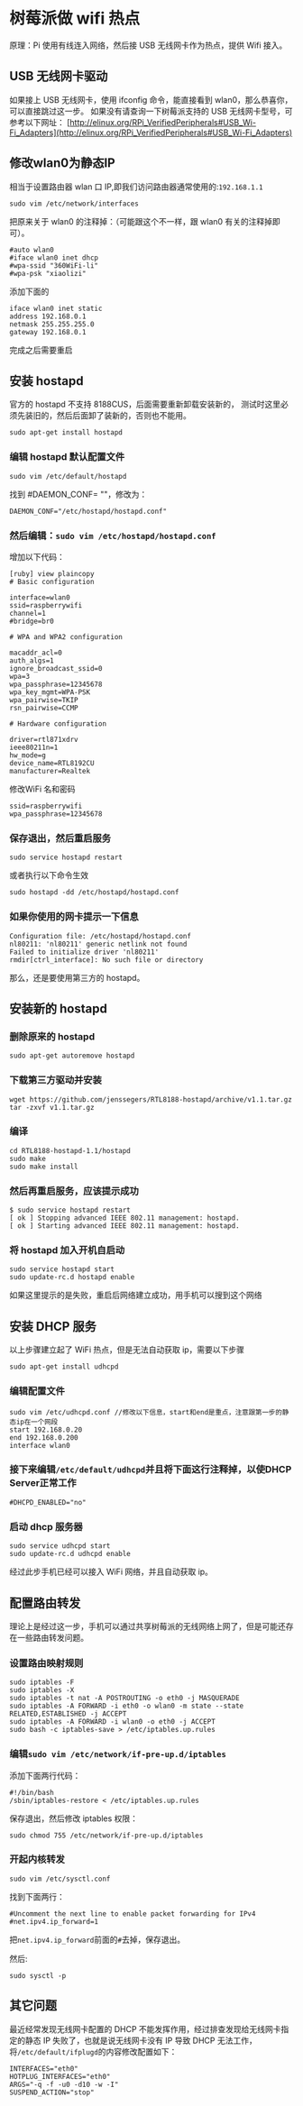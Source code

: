 # 树莓派做 wifi 热点

原理：Pi 使用有线连入网络，然后接 USB 无线网卡作为热点，提供 Wifi 接入。

## USB 无线网卡驱动

如果接上 USB 无线网卡，使用 ifconfig 命令，能直接看到 wlan0，那么恭喜你，可以直接跳过这一步。
如果没有请查询一下树莓派支持的 USB 无线网卡型号，可参考以下网址：
[http://elinux.org/RPi_VerifiedPeripherals#USB_Wi-Fi_Adapters](http://elinux.org/RPi_VerifiedPeripherals#USB_Wi-Fi_Adapters)

## 修改wlan0为静态IP

相当于设置路由器 wlan 口 IP,即我们访问路由器通常使用的:`192.168.1.1`

```
sudo vim /etc/network/interfaces
```

把原来关于 wlan0 的注释掉：（可能跟这个不一样，跟 wlan0 有关的注释掉即可）。

```
#auto wlan0
#iface wlan0 inet dhcp
#wpa-ssid "360WiFi-li"
#wpa-psk "xiaolizi"
```

添加下面的

```
iface wlan0 inet static
address 192.168.0.1
netmask 255.255.255.0
gateway 192.168.0.1
```

完成之后需要重启

## 安装 hostapd

官方的 hostapd 不支持 8188CUS，后面需要重新卸载安装新的，
测试时这里必须先装旧的，然后后面卸了装新的，否则也不能用。

```
sudo apt-get install hostapd
```

### 编辑 hostapd 默认配置文件

```
sudo vim /etc/default/hostapd
```
找到 #DAEMON_CONF= ""，修改为：

```
DAEMON_CONF="/etc/hostapd/hostapd.conf"
```

### 然后编辑：`sudo vim /etc/hostapd/hostapd.conf`

增加以下代码：

```
[ruby] view plaincopy
# Basic configuration  
  
interface=wlan0  
ssid=raspberrywifi  
channel=1  
#bridge=br0  
  
# WPA and WPA2 configuration  
  
macaddr_acl=0  
auth_algs=1  
ignore_broadcast_ssid=0  
wpa=3  
wpa_passphrase=12345678  
wpa_key_mgmt=WPA-PSK  
wpa_pairwise=TKIP  
rsn_pairwise=CCMP  
  
# Hardware configuration  
  
driver=rtl871xdrv  
ieee80211n=1  
hw_mode=g  
device_name=RTL8192CU  
manufacturer=Realtek 
```
 
修改WiFi 名和密码

```
ssid=raspberrywifi
wpa_passphrase=12345678
```

### 保存退出，然后重启服务

```
sudo service hostapd restart
```

或者执行以下命令生效

```
sudo hostapd -dd /etc/hostapd/hostapd.conf
```

### 如果你使用的网卡提示一下信息

```
Configuration file: /etc/hostapd/hostapd.conf
nl80211: 'nl80211' generic netlink not found
Failed to initialize driver 'nl80211'
rmdir[ctrl_interface]: No such file or directory
```

那么，还是要使用第三方的 hostapd。

## 安装新的 hostapd

### 删除原来的 hostapd

```
sudo apt-get autoremove hostapd
```
### 下载第三方驱动并安装

```
wget https://github.com/jenssegers/RTL8188-hostapd/archive/v1.1.tar.gz
tar -zxvf v1.1.tar.gz
```

### 编译

```
cd RTL8188-hostapd-1.1/hostapd
sudo make
sudo make install
```

### 然后再重启服务，应该提示成功

```
$ sudo service hostapd restart
[ ok ] Stopping advanced IEEE 802.11 management: hostapd.
[ ok ] Starting advanced IEEE 802.11 management: hostapd.
```

### 将 hostapd 加入开机自启动

```
sudo service hostapd start
sudo update-rc.d hostapd enable
```
如果这里提示的是失败，重启后网络建立成功，用手机可以搜到这个网络

## 安装 DHCP 服务

以上步骤建立起了 WiFi 热点，但是无法自动获取 ip，需要以下步骤

```
sudo apt-get install udhcpd
```

### 编辑配置文件

```
sudo vim /etc/udhcpd.conf //修改以下信息，start和end是重点，注意跟第一步的静态ip在一个网段
start 192.168.0.20
end 192.168.0.200
interface wlan0
```

### 接下来编辑`/etc/default/udhcpd`并且将下面这行注释掉，以使DHCP Server正常工作

```
#DHCPD_ENABLED="no"
```

### 启动 dhcp 服务器

```
sudo service udhcpd start
sudo update-rc.d udhcpd enable
```
经过此步手机已经可以接入 WiFi 网络，并且自动获取 ip。

## 配置路由转发

理论上是经过这一步，手机可以通过共享树莓派的无线网络上网了，但是可能还存在一些路由转发问题。

### 设置路由映射规则

```
sudo iptables -F
sudo iptables -X
sudo iptables -t nat -A POSTROUTING -o eth0 -j MASQUERADE
sudo iptables -A FORWARD -i eth0 -o wlan0 -m state --state RELATED,ESTABLISHED -j ACCEPT
sudo iptables -A FORWARD -i wlan0 -o eth0 -j ACCEPT
sudo bash -c iptables-save > /etc/iptables.up.rules
```

### 编辑`sudo vim /etc/network/if-pre-up.d/iptables`

添加下面两行代码：

```
#!/bin/bash
/sbin/iptables-restore < /etc/iptables.up.rules
```

保存退出，然后修改 iptables 权限：

```
sudo chmod 755 /etc/network/if-pre-up.d/iptables
```

### 开起内核转发

```
sudo vim /etc/sysctl.conf
```

找到下面两行：

```
#Uncomment the next line to enable packet forwarding for IPv4
#net.ipv4.ip_forward=1
```
把`net.ipv4.ip_forward`前面的`#`去掉，保存退出。

然后:

```
sudo sysctl -p
```

## 其它问题

最近经常发现无线网卡配置的 DHCP 不能发挥作用，经过排查发现给无线网卡指定的静态 IP 失败了，也就是说无线网卡没有 IP 导致 DHCP 无法工作，将`/etc/default/ifplugd`的内容修改配置如下：

```
INTERFACES="eth0"
HOTPLUG_INTERFACES="eth0"
ARGS="-q -f -u0 -d10 -w -I"
SUSPEND_ACTION="stop"
```